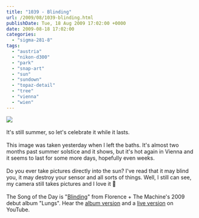 ```yaml
---
title: "1039 - Blinding"
url: /2009/08/1039-blinding.html
publishDate: Tue, 18 Aug 2009 17:02:00 +0000
date: 2009-08-18 17:02:00
categories: 
  - "sigma-281-8"
tags: 
  - "austria"
  - "nikon-d300"
  - "park"
  - "snap-art"
  - "sun"
  - "sundown"
  - "topaz-detail"
  - "tree"
  - "vienna"
  - "wien"
---
```

<a href="https://d25zfm9zpd7gm5.cloudfront.net/1200x1200/2009/20090817_191326_ps.jpg" target="_blank"><img src="https://d25zfm9zpd7gm5.cloudfront.net/0600x0600/2009/20090817_191326_ps.jpg"/></a><br/><br/>It's still summer, so let's celebrate it while it lasts.<br/><br/> This image was taken yesterday when I left the baths. It's almost two months past summer solstice and it shows, but it's hot again in Vienna and it seems to last for some more days, hopefully even weeks.<br/><br/>Do you ever take pictures directly into the sun? I've read that it may blind you, it may destroy your sensor and all sorts of things. Well, I still can see, my camera still takes pictures and I love it 🙂<br/><br/>The Song of the Day is "<a href="http://www.songlyrics.com/florence-the-machine/cosmic-love-lyrics/" target="_blank">Blinding</a>" from Florence + The Machine's 2009 debut album "Lungs". Hear the <a href="http://www.youtube.com/watch?v=Da6bBKLPEGg&feature=related" target="_blank">album version</a> and a <a href="http://www.youtube.com/watch?v=eN7QcNCTVUw&feature=related" target="_blank">live version</a> on YouTube.
